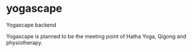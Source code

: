 # yogascape
Yogascape backend

Yogascape is planned to be the meeting point of Hatha Yoga, Qigong and physiotherapy.
